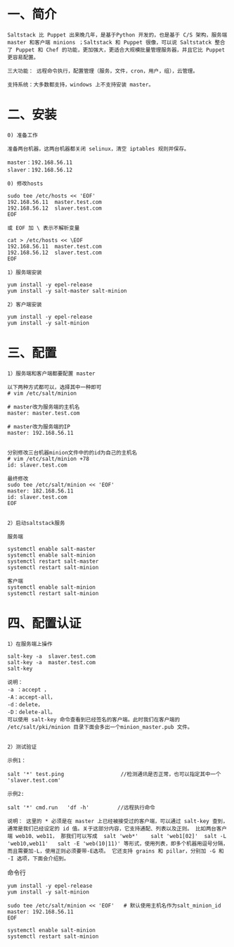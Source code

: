 # 一、简介

    Saltstack 比 Puppet 出来晚几年，是基于Python 开发的，也是基于 C/S 架构，服务端 master 和客户端 minions ；Saltstack 和 Puppet 很像，可以说 Saltstatck 整合了 Puppet 和 Chef 的功能，更加强大，更适合大规模批量管理服务器，并且它比 Puppet 更容易配置。
    
    三大功能： 远程命令执行，配置管理（服务，文件，cron，用户，组），云管理。
    
    支持系统：大多数都支持，windows 上不支持安装 master。

# 二、安装
```
0) 准备工作

准备两台机器，这两台机器都关闭 selinux，清空 iptables 规则并保存。

master：192.168.56.11
slaver：192.168.56.12

0) 修改hosts

sudo tee /etc/hosts << 'EOF'
192.168.56.11  master.test.com
192.168.56.12  slaver.test.com
EOF

或 EOF 加 \ 表示不解析变量

cat > /etc/hosts << \EOF       
192.168.56.11  master.test.com
192.168.56.12  slaver.test.com
EOF

1）服务端安装

yum install -y epel-release
yum install -y salt-master salt-minion

2）客户端安装

yum install -y epel-release
yum install -y salt-minion

```

# 三、配置
```
1）服务端和客户端都要配置 master

以下两种方式都可以，选择其中一种即可
# vim /etc/salt/minion

# master改为服务端的主机名
master: master.test.com

# master改为服务端的IP
master: 192.168.56.11


分别修改三台机器minion文件中的的id为自己的主机名
# vim /etc/salt/minion +78
id: slaver.test.com

最终修改
sudo tee /etc/salt/minion << 'EOF'
master: 182.168.56.11
id: slaver.test.com
EOF


2）启动saltstack服务

服务端

systemctl enable salt-master
systemctl enable salt-minion
systemctl restart salt-master
systemctl restart salt-minion

客户端
systemctl enable salt-minion
systemctl restart salt-minion
```

# 四、配置认证
```
1）在服务端上操作

salt-key -a  slaver.test.com
salt-key -a  master.test.com
salt-key

说明：
-a ：accept ，
-A：accept-all，
-d：delete，
-D：delete-all。
可以使用 salt-key 命令查看到已经签名的客户端。此时我们在客户端的 /etc/salt/pki/minion 目录下面会多出一个minion_master.pub 文件。


2）测试验证

示例1： 

salt '*' test.ping                  //检测通讯是否正常，也可以指定其中一个 'slaver.test.com'

示例2:  

salt '*' cmd.run   'df -h'         //远程执行命令

说明： 这里的 * 必须是在 master 上已经被接受过的客户端，可以通过 salt-key 查到，通常是我们已经设定的 id 值。关于这部分内容，它支持通配、列表以及正则。 比如两台客户端 web10、web11， 那我们可以写成  salt 'web*'    salt 'web1[02]'  salt -L 'web10,web11'   salt -E 'web(10|11)' 等形式，使用列表，即多个机器用逗号分隔，而且需要加-L，使用正则必须要带-E选项。 它还支持 grains 和 pillar，分别加 -G 和 -I 选项，下面会介绍到。
```


命令行
```
yum install -y epel-release
yum install -y salt-minion

sudo tee /etc/salt/minion << 'EOF'   # 默认使用主机名作为salt_minion_id
master: 192.168.56.11
EOF

systemctl enable salt-minion
systemctl restart salt-minion
```
